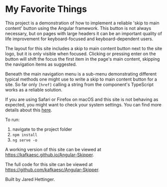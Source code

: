 # My Favorite Things

This project is a demonstration of how to implement a reliable 'skip to main content' button using the Angular framework. This button is not always necessary, but on pages with large headers it can be an important quality of life improvement for keyboard-focused and keyboard-dependent users.

The layout for this site includes a skip to main content button next to the site logo, but it is only visible when focused. Clicking or pressing enter on the button will shift the focus the first item in the page's main content, skipping the navigation items as suggested.

Beneath the main navigation menu is a sub-menu demonstrating different typical methods one might use to write a skip to main content button for a site. So far only `[href]` calling a string from the component's TypeScript works as a reliable solution.

If you are using Safari or Firefox on macOS and this site is not behaving as expected, you might want to check your system settings. You can find more details about this [here](https://stackoverflow.com/questions/11704828/how-to-allow-keyboard-focus-of-links-in-firefox/11713537#11713537).

To run:

1. navigate to the project folder
1. `npm install`
1. `ng serve -o`

A working version of this site can be viewed at https://kafkaesc.github.io/Angular-Skipper.

The full code for this site can be viewed at https://github.com/kafkaesc/Angular-Skipper.

Built by Jared Hettinger.
